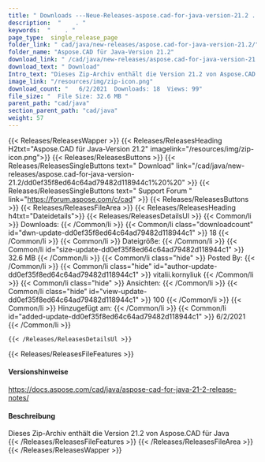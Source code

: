 ```yaml
---
title: " Downloads ---Neue-Releases-aspose.cad-for-java-version-21.2 . "
description:  "    . " 
keywords:  "    . " 
page_type:  single_release_page
folder_link: " cad/java/new-releases/aspose.cad-for-java-version-21.2/"
folder_name: "Aspose.CAD für Java-Version 21.2"
download_link: " /cad/java/new-releases/aspose.cad-for-java-version-21.2/dd0ef35f8ed64c64ad79482d118944c1"
download_text: " Download"
Intro_text: "Dieses Zip-Archiv enthält die Version 21.2 von Aspose.CAD für Java"
image_link: "/resources/img/zip-icon.png"
download_count: "   6/2/2021  Downloads: 18  Views: 99"
file_size: "  File Size: 32.6 MB "
parent_path: "cad/java"
section_parent_path: "cad/java"
weight: 57
---
```


{{< Releases/ReleasesWapper >}}
  {{< Releases/ReleasesHeading H2txt="Aspose.CAD für Java-Version 21.2" imagelink="/resources/img/zip-icon.png">}}
  {{< Releases/ReleasesButtons >}}
    {{< Releases/ReleasesSingleButtons text=" Download" link="/cad/java/new-releases/aspose.cad-for-java-version-21.2/dd0ef35f8ed64c64ad79482d118944c1%20%20" >}}
    {{< Releases/ReleasesSingleButtons text=" Support Forum " link="https://forum.aspose.com/c/cad" >}}
  {{< Releases/ReleasesButtons >}}
  {{< Releases/ReleasesFileArea >}}
    {{< Releases/ReleasesHeading h4txt="Dateidetails">}}
    {{< Releases/ReleasesDetailsUl >}}
            {{< Common/li >}} Downloads: {{< /Common/li >}}
      {{< Common/li class="downloadcount" id="dwn-update-dd0ef35f8ed64c64ad79482d118944c1" >}} 18 {{< /Common/li >}}
      {{< Common/li >}} Dateigröße: {{< /Common/li >}}
      {{< Common/li id="size-update-dd0ef35f8ed64c64ad79482d118944c1" >}} 32.6 MB {{< /Common/li >}} 
      {{< Common/li  class="hide" >}} Posted By: {{< /Common/li >}} 
      {{< Common/li class="hide" id="author-update-dd0ef35f8ed64c64ad79482d118944c1" >}} vitalii.kornyliuk {{< /Common/li >}}
      {{< Common/li class="hide" >}} Ansichten: {{< /Common/li >}}
      {{< Common/li class="hide" id="view-update-dd0ef35f8ed64c64ad79482d118944c1" >}} 100 {{< /Common/li >}}
      {{< Common/li >}} Hinzugefügt am: {{< /Common/li >}}
      {{< Common/li id="added-update-dd0ef35f8ed64c64ad79482d118944c1" >}} 6/2/2021 {{< /Common/li >}} 

    {{< /Releases/ReleasesDetailsUl >}}

  {{< Releases/ReleasesFileFeatures >}}
      <h4>Versionshinweise</h4><div> <a href="https://docs.aspose.com/cad/java/aspose-cad-for-java-21-2-release-notes/">https://docs.aspose.com/cad/java/aspose-cad-for-java-21-2-release-notes/</a></div><h4> Beschreibung</h4><div class="HTMLDescription"> Dieses Zip-Archiv enthält die Version 21.2 von Aspose.CAD für Java</div>
  {{< /Releases/ReleasesFileFeatures >}}
 {{< /Releases/ReleasesFileArea >}}
{{< /Releases/ReleasesWapper >}}



